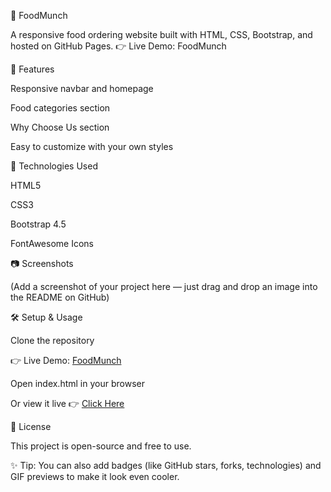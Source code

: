 🍔 FoodMunch

A responsive food ordering website built with HTML, CSS, Bootstrap, and hosted on GitHub Pages.
👉 Live Demo: FoodMunch

📌 Features

Responsive navbar and homepage

Food categories section

Why Choose Us section

Easy to customize with your own styles

🚀 Technologies Used

HTML5

CSS3

Bootstrap 4.5

FontAwesome Icons

📷 Screenshots

(Add a screenshot of your project here — just drag and drop an image into the README on GitHub)

🛠️ Setup & Usage

Clone the repository

👉 Live Demo: [FoodMunch](https://venu207.github.io/FoodMunch/)


Open index.html in your browser

Or view it live 👉 [Click Here](https://venu207.github.io/FoodMunch/)

📄 License

This project is open-source and free to use.

✨ Tip: You can also add badges (like GitHub stars, forks, technologies) and GIF previews to make it look even cooler.

